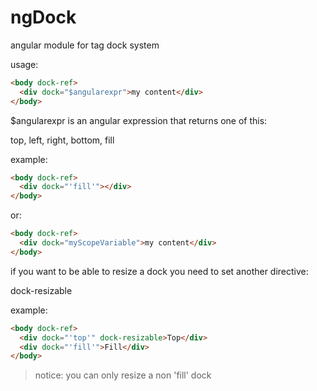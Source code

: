 ngDock
======

angular module for tag dock system

usage:
```html
<body dock-ref>
  <div dock="$angularexpr">my content</div>
</body>
```

$angularexpr is an angular expression that returns one of this:

top, left, right, bottom, fill

example:
```html
<body dock-ref>
  <div dock="'fill'"></div>
</body>
```

or:

```html
<body dock-ref>
  <div dock="myScopeVariable">my content</div>
</body>
```

if you want to be able to resize a dock you need to set another directive:

dock-resizable

example:

```html
<body dock-ref>
  <div dock="'top'" dock-resizable>Top</div>
  <div dock="'fill'">Fill</div>
</body>
```

>notice:
>you can only resize a non 'fill' dock

